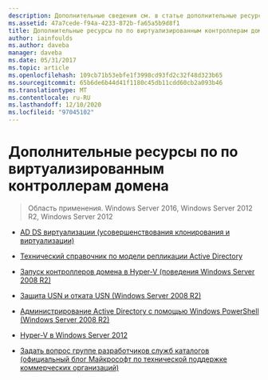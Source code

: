 ```yaml
---
description: Дополнительные сведения см. в статье дополнительные ресурсы по виртуализированному контроллеру домена.
ms.assetid: 47a7cede-f94a-4233-872b-fa65a5b9d8f1
title: Дополнительные ресурсы по по виртуализированным контроллерам домена
author: iainfoulds
ms.author: daveba
manager: daveba
ms.date: 05/31/2017
ms.topic: article
ms.openlocfilehash: 109cb71b53ebfe1f3998cd93fd2c32f48d323b65
ms.sourcegitcommit: 65b6de6b44d41f1180c45db11cdd60cb2a093b46
ms.translationtype: MT
ms.contentlocale: ru-RU
ms.lasthandoff: 12/10/2020
ms.locfileid: "97045102"
---
```

# <a name="virtualized-domain-controller-additional-resources"></a>Дополнительные ресурсы по по виртуализированным контроллерам домена

>Область применения. Windows Server 2016, Windows Server 2012 R2, Windows Server 2012


-   [AD DS виртуализации (усовершенствования клонирования и виртуализации)](https://go.microsoft.com/fwlink/p/?LinkID=238316)

-   [Технический справочник по модели репликации Active Directory](/previous-versions/windows/it-pro/windows-server-2003/cc782376(v=ws.10))

-   [Запуск контроллеров домена в Hyper-V (поведения Windows Server 2008 R2)](/previous-versions/windows/it-pro/windows-server-2008-R2-and-2008/dd363553(v=ws.10))

-   [Защита USN и отката USN (Windows Server 2008 R2)](/previous-versions/windows/it-pro/windows-server-2008-R2-and-2008/dd363553(v=ws.10))

-   [Администрирование Active Directory с помощью Windows PowerShell (Windows Server 2008 R2)](/previous-versions/windows/it-pro/windows-server-2008-R2-and-2008/dd378937(v=ws.10))

-   [Hyper-V в Windows Server 2012](/previous-versions/windows/it-pro/windows-server-2012-R2-and-2012/hh831531(v=ws.11))

-   [Задать вопрос группе разработчиков служб каталогов (официальный блог Майкрософт по технической поддержке коммерческих организаций)](/previous-versions/windows/it-pro/windows-server-2012-R2-and-2012/hh831531(v=ws.11))

